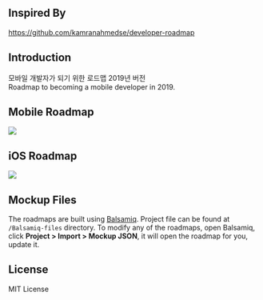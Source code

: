 ## Inspired By
https://github.com/kamranahmedse/developer-roadmap

## Introduction
모바일 개발자가 되기 위한 로드맵 2019년 버전<br>
Roadmap to becoming a mobile developer in 2019.

## Mobile Roadmap
![](https://raw.githubusercontent.com/godrm/mobile-developer-roadmap/master/Images/intro_roadmap_v1.0.png)

## iOS Roadmap
![](https://raw.githubusercontent.com/godrm/mobile-developer-roadmap/master/Images/iOS_roadmap_v1.0.png)

## Mockup Files
The roadmaps are built using [Balsamiq](https://balsamiq.com/products/mockups/). Project file can be found at `/Balsamiq-files` directory. To modify any of the roadmaps, open Balsamiq, click **Project > Import > Mockup JSON**, it will open the roadmap for you, update it.

## License
MIT License

